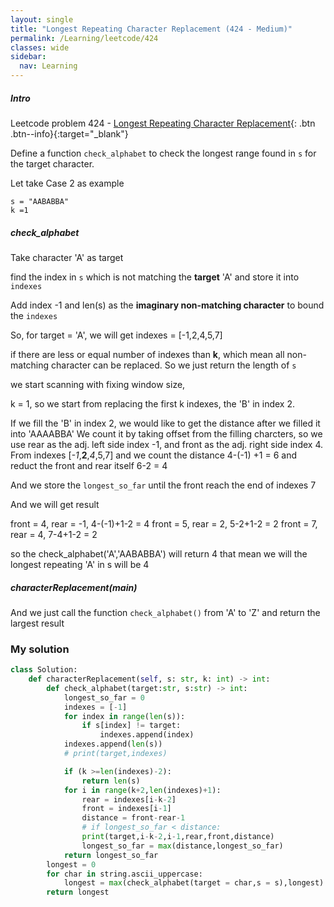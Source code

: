 ```yaml
---
layout: single
title: "Longest Repeating Character Replacement (424 - Medium)"
permalink: /Learning/leetcode/424
classes: wide
sidebar:
  nav: Learning
---
```


##### Intro

Leetcode problem 424 - [Longest Repeating Character Replacement](https://leetcode.com/problems/longest-repeating-character-replacement/description/){: .btn .btn--info}{:target="\_blank"}

Define a function `check_alphabet` to check the longest range found in `s` for the target character.

Let take Case 2 as example

```
s = "AABABBA"
k =1
```

##### check_alphabet

Take character 'A' as target

find the index in `s` which is not matching the **target** 'A' and store it into `indexes`

Add index -1 and len(s) as the **imaginary non-matching character** to bound the `indexes`

So, for target = 'A', we will get indexes = \[-1,2,4,5,7\]

if there are less or equal number of indexes than **k**, which mean all non-matching character can be replaced. So we just return the length of `s`

we start scanning with fixing window size,

k = 1, so we start from replacing the first k indexes, the 'B' in index 2.

If we fill the 'B' in index 2, we would like to get the distance after we filled it into 'AAAABBA'
We count it by taking offset from the filling charcters, so we use rear as the adj. left side index -1, and front as the adj. right side index 4. From indexes \[_-1_,**2**,_4_,5,7]
and we count the distance 4-(-1) +1 = 6 and reduct the front and rear itself 6-2 = 4

And we store the `longest_so_far` until the front reach the end of indexes 7

And we will get result

front = 4, rear = -1, 4-(-1)+1-2 = 4
front = 5, rear = 2, 5-2+1-2 = 2
front = 7, rear = 4, 7-4+1-2 = 2

so the check_alphabet('A','AABABBA') will return 4 that mean we will the longest repeating 'A' in s will be 4

##### characterReplacement(main)

And we just call the function `check_alphabet()` from 'A' to 'Z'
and return the largest result

### My solution

```python
class Solution:
    def characterReplacement(self, s: str, k: int) -> int:
        def check_alphabet(target:str, s:str) -> int:
            longest_so_far = 0
            indexes = [-1]
            for index in range(len(s)):
                if s[index] != target:
                    indexes.append(index)
            indexes.append(len(s))
            # print(target,indexes)

            if (k >=len(indexes)-2):
                return len(s)
            for i in range(k+2,len(indexes)+1):
                rear = indexes[i-k-2]
                front = indexes[i-1]
                distance = front-rear-1
                # if longest_so_far < distance:
                print(target,i-k-2,i-1,rear,front,distance)
                longest_so_far = max(distance,longest_so_far)
            return longest_so_far
        longest = 0
        for char in string.ascii_uppercase:
            longest = max(check_alphabet(target = char,s = s),longest)
        return longest
```
